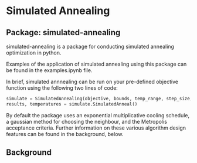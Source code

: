 # Simulated Annealing

## Package: simulated-annealing

simulated-annealing is a package for conducting simulated annealing optimization in python.

Examples of the application of simulated annealing using this package can be found in the examples.ipynb file.

In brief, simulated annnealing can be run on your pre-defined objective function using the following two lines of code:

```python
simulate = SimulatedAnnealing(objective, bounds, temp_range, step_size, termination)
results, temperatures = simulate.SimulatedAnneal()
```

By default the package uses an exponential multiplicative cooling schedule, a gaussian method for choosing the neighbour, and the Metropolis acceptance criteria.
Further information on these various algorithm design features can be found in the background, below.

## Background
